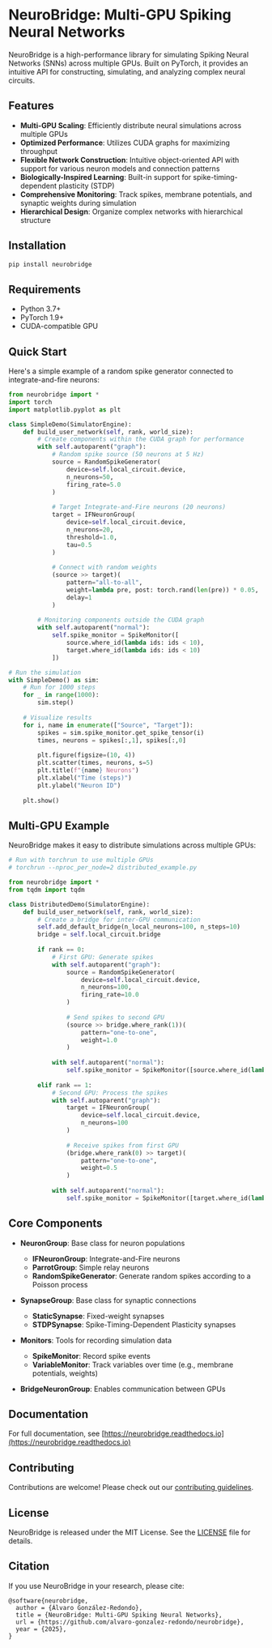 # NeuroBridge: Multi-GPU Spiking Neural Networks

NeuroBridge is a high-performance library for simulating Spiking Neural Networks (SNNs) across multiple GPUs. Built on PyTorch, it provides an intuitive API for constructing, simulating, and analyzing complex neural circuits.

## Features

- **Multi-GPU Scaling**: Efficiently distribute neural simulations across multiple GPUs
- **Optimized Performance**: Utilizes CUDA graphs for maximizing throughput
- **Flexible Network Construction**: Intuitive object-oriented API with support for various neuron models and connection patterns
- **Biologically-Inspired Learning**: Built-in support for spike-timing-dependent plasticity (STDP)
- **Comprehensive Monitoring**: Track spikes, membrane potentials, and synaptic weights during simulation
- **Hierarchical Design**: Organize complex networks with hierarchical structure

## Installation

```bash
pip install neurobridge
```

## Requirements

- Python 3.7+
- PyTorch 1.9+
- CUDA-compatible GPU

## Quick Start

Here's a simple example of a random spike generator connected to integrate-and-fire neurons:

```python
from neurobridge import *
import torch
import matplotlib.pyplot as plt

class SimpleDemo(SimulatorEngine):
    def build_user_network(self, rank, world_size):
        # Create components within the CUDA graph for performance
        with self.autoparent("graph"):
            # Random spike source (50 neurons at 5 Hz)
            source = RandomSpikeGenerator(
                device=self.local_circuit.device,
                n_neurons=50,
                firing_rate=5.0
            )
            
            # Target Integrate-and-Fire neurons (20 neurons)
            target = IFNeuronGroup(
                device=self.local_circuit.device,
                n_neurons=20,
                threshold=1.0,
                tau=0.5
            )
            
            # Connect with random weights
            (source >> target)(
                pattern="all-to-all",
                weight=lambda pre, post: torch.rand(len(pre)) * 0.05,
                delay=1
            )
        
        # Monitoring components outside the CUDA graph
        with self.autoparent("normal"):
            self.spike_monitor = SpikeMonitor([
                source.where_id(lambda ids: ids < 10),
                target.where_id(lambda ids: ids < 10)
            ])

# Run the simulation
with SimpleDemo() as sim:
    # Run for 1000 steps
    for _ in range(1000):
        sim.step()
    
    # Visualize results
    for i, name in enumerate(["Source", "Target"]):
        spikes = sim.spike_monitor.get_spike_tensor(i)
        times, neurons = spikes[:,1], spikes[:,0]
        
        plt.figure(figsize=(10, 4))
        plt.scatter(times, neurons, s=5)
        plt.title(f"{name} Neurons")
        plt.xlabel("Time (steps)")
        plt.ylabel("Neuron ID")
    
    plt.show()
```

## Multi-GPU Example

NeuroBridge makes it easy to distribute simulations across multiple GPUs:

```python
# Run with torchrun to use multiple GPUs
# torchrun --nproc_per_node=2 distributed_example.py

from neurobridge import *
from tqdm import tqdm

class DistributedDemo(SimulatorEngine):
    def build_user_network(self, rank, world_size):
        # Create a bridge for inter-GPU communication
        self.add_default_bridge(n_local_neurons=100, n_steps=10)
        bridge = self.local_circuit.bridge
        
        if rank == 0:
            # First GPU: Generate spikes
            with self.autoparent("graph"):
                source = RandomSpikeGenerator(
                    device=self.local_circuit.device,
                    n_neurons=100,
                    firing_rate=10.0
                )
                
                # Send spikes to second GPU
                (source >> bridge.where_rank(1))(
                    pattern="one-to-one",
                    weight=1.0
                )
                
            with self.autoparent("normal"):
                self.spike_monitor = SpikeMonitor([source.where_id(lambda ids: ids < 20)])
                
        elif rank == 1:
            # Second GPU: Process the spikes
            with self.autoparent("graph"):
                target = IFNeuronGroup(
                    device=self.local_circuit.device,
                    n_neurons=100
                )
                
                # Receive spikes from first GPU
                (bridge.where_rank(0) >> target)(
                    pattern="one-to-one",
                    weight=0.5
                )
                
            with self.autoparent("normal"):
                self.spike_monitor = SpikeMonitor([target.where_id(lambda ids: ids < 20)])
```

## Core Components

- **NeuronGroup**: Base class for neuron populations
  - **IFNeuronGroup**: Integrate-and-Fire neurons
  - **ParrotGroup**: Simple relay neurons
  - **RandomSpikeGenerator**: Generate random spikes according to a Poisson process
  
- **SynapseGroup**: Base class for synaptic connections
  - **StaticSynapse**: Fixed-weight synapses
  - **STDPSynapse**: Spike-Timing-Dependent Plasticity synapses
  
- **Monitors**: Tools for recording simulation data
  - **SpikeMonitor**: Record spike events
  - **VariableMonitor**: Track variables over time (e.g., membrane potentials, weights)
  
- **BridgeNeuronGroup**: Enables communication between GPUs

## Documentation

For full documentation, see [https://neurobridge.readthedocs.io](https://neurobridge.readthedocs.io)

## Contributing

Contributions are welcome! Please check out our [contributing guidelines](CONTRIBUTING.md).

## License

NeuroBridge is released under the MIT License. See the [LICENSE](LICENSE) file for details.

## Citation

If you use NeuroBridge in your research, please cite:

```
@software{neurobridge,
  author = {Álvaro González-Redondo},
  title = {NeuroBridge: Multi-GPU Spiking Neural Networks},
  url = {https://github.com/alvaro-gonzalez-redondo/neurobridge},
  year = {2025},
}
```